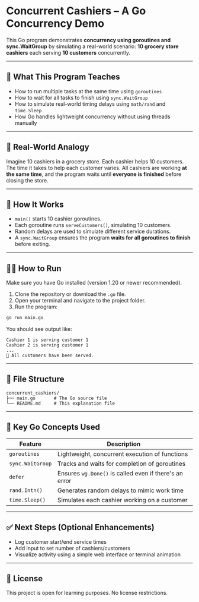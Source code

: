 # Concurrent Cashiers – A Go Concurrency Demo

This Go program demonstrates **concurrency using goroutines and sync.WaitGroup** by simulating a real-world scenario: **10 grocery store cashiers** each serving **10 customers** concurrently.

---

## 🧠 What This Program Teaches

- How to run multiple tasks at the same time using `goroutines`
- How to wait for all tasks to finish using `sync.WaitGroup`
- How to simulate real-world timing delays using `math/rand` and `time.Sleep`
- How Go handles lightweight concurrency without using threads manually

---

## 🛒 Real-World Analogy

Imagine 10 cashiers in a grocery store. Each cashier helps 10 customers. The time it takes to help each customer varies. All cashiers are working **at the same time**, and the program waits until **everyone is finished** before closing the store.

---

## 🧬 How It Works

- `main()` starts 10 cashier goroutines.
- Each goroutine runs `serveCustomers()`, simulating 10 customers.
- Random delays are used to simulate different service durations.
- A `sync.WaitGroup` ensures the program **waits for all goroutines to finish** before exiting.

---

## 🏃‍♂️ How to Run

Make sure you have Go installed (version 1.20 or newer recommended).

1. Clone the repository or download the `.go` file.
2. Open your terminal and navigate to the project folder.
3. Run the program:

```bash
go run main.go
```

You should see output like:

```
Cashier 1 is serving customer 1
Cashier 2 is serving customer 1
...
🛒 All customers have been served.
```

---

## 📂 File Structure

```
concurrent_cashiers/
├── main.go       # The Go source file
└── README.md     # This explanation file
```

---

## 📘 Key Go Concepts Used

| Feature            | Description |
|--------------------|-------------|
| `goroutines`       | Lightweight, concurrent execution of functions |
| `sync.WaitGroup`   | Tracks and waits for completion of goroutines |
| `defer`            | Ensures `wg.Done()` is called even if there's an error |
| `rand.Intn()`      | Generates random delays to mimic work time |
| `time.Sleep()`     | Simulates each cashier working on a customer |

---

## ✅ Next Steps (Optional Enhancements)

- Log customer start/end service times
- Add input to set number of cashiers/customers
- Visualize activity using a simple web interface or terminal animation

---

## 🔐 License

This project is open for learning purposes. No license restrictions.
```